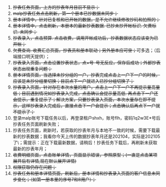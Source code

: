 1. ~~抄表任务页面，上方的抄表年月目前不显示；~~
2. ~~malp抄表任务点击刷新，第一个册本已抄数据未同步；~~
3. ~~册本详情中，针对已复核和已开帐的数据，是不允许继续修改抄码和拍照的；~~
4. ~~册本详情中，点击刷新，本册本的最新抄表数据. 已抄未抄开帐标识. 欠费标识. 未同步；~~
5. ~~抄表录入，点击预算. 点击收费，调用开帐成功后，抄表数据状态应该变为已开帐；~~
6. ~~欠费查询. 收费汇总页面，抄表员和册本联动；另外册本应可空；~~可多选；（后端接口明天提供）；
7. ~~抄表录入页面，点击设置抄表状态，点+号-号无反应，保存后成功；外部抄表状态出现重复问题；~~
8. ~~册本详情页面，当选择未抄分组的一户，抄表完成点击上一户下一户的时候，应该是未抄分组里切换；目前点下一户就进入已抄分组切换了；~~
9.  ~~抄表录入页面，针对存在本次水量的用户，点击上一户下一户不再提示量高量低；目前遇到情况如抄表录入完成，点击确认会提示量高低. 再点击下一户还会提示，重复提示了；解决方案，只要抄表录入页面，本次水量存在即不提示，这样抄表录入完成后，直接点击下一户会提示；点击确认后再点下一户就不提示了；~~
10. 登录malp账号下载任务以后，再登录租户shxh，账号flh，密码1q2w3E*号后抄表任务页面刷新失败；
11. 抄表任务页面，刷新时，若获取的抄表年月与本地不一致的时候，需要下载最新的抄表数据；我看你今天上传的数据抄表年月还是202104，实际是202105了\；需提示：正在下载最新数据，请稍后！抄表任务下载后，再刷新未获取最新的抄表年月；
12. ~~收费明细页面，点击账单详情，页面显示错误，参照原型；(一直是点击某项展开后有详情,现在默认展开详情)~~
13. ~~权限获取仍存在问题；~~
14. ~~抄表任务和册本详情页面，刷新后，册本详情和抄表录入页面的客户信息未同步变化；（如第一册本里的序号7和8用户）；~~
